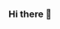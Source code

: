 ### Hi there 👋

<!--
**Lina18032/Lina18032** is a ✨ _special_ ✨ repository because its `README.md` (this file) appears on your GitHub profile.

Here are some ideas to get you started:

- 🔭 I’m currently working on FLASK
- 🌱 I’m currently learning REACT
![JavaScript](https://img.shields.io/badge/-JavaScript-yellow?style=flat&logo=javascript&logoColor=white)
